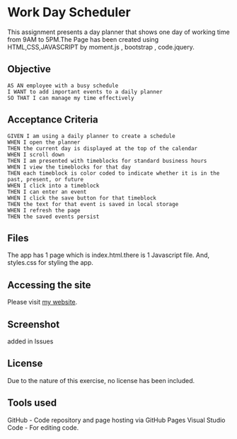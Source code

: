 # Work Day Scheduler
This assignment presents a day planner that shows one day of working time from 9AM to 5PM.The Page has been created using HTML,CSS,JAVASCRIPT by moment.js , bootstrap , code.jquery.


## Objective

```
AS AN employee with a busy schedule
I WANT to add important events to a daily planner
SO THAT I can manage my time effectively
```

## Acceptance Criteria

```
GIVEN I am using a daily planner to create a schedule
WHEN I open the planner
THEN the current day is displayed at the top of the calendar
WHEN I scroll down
THEN I am presented with timeblocks for standard business hours
WHEN I view the timeblocks for that day
THEN each timeblock is color coded to indicate whether it is in the past, present, or future
WHEN I click into a timeblock
THEN I can enter an event
WHEN I click the save button for that timeblock
THEN the text for that event is saved in local storage
WHEN I refresh the page
THEN the saved events persist
```
## Files 
The app has 1 page which is index.html.there is 1 Javascript file. And, styles.css for styling the app.

## Accessing the site
Please visit [my website](https://eli-33.github.io/Day-planner.github.io/).

## Screenshot
added in Issues

## License
Due to the nature of this exercise, no license has been included.

## Tools used
GitHub - Code repository and page hosting via GitHub Pages
Visual Studio Code - For editing code.


